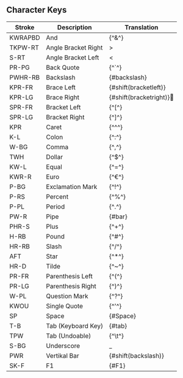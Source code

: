## Character Keys

| Stroke  | Description         | Translation              |
|---------|---------------------|--------------------------|
| KWRAPBD | And                 | {^&^}                    |
| TKPW-RT | Angle Bracket Right | >                        |
| S-RT    | Angle Bracket Left  | <                        |
| PR-PG   | Back Quote          | {^`^}                    |
| PWHR-RB | Backslash           | {#backslash}             |
| KPR-FR  | Brace Left          | {#shift(bracketleft)}    |
| KPR-LG  | Brace Right         | {#shift(bracketright)} |
| SPR-FR  | Bracket Left        | {^[^}                    |
| SPR-LG  | Bracket Right       | {^]^}                    |
| KPR     | Caret               | {^^^}                    |
| K-L     | Colon               | {^:^}                    |
| W-BG    | Comma               | {^,^}                    |
| TWH     | Dollar              | {^$^}                    |
| KW-L    | Equal               | {^=^}                    |
| KWR-R   | Euro                | {^€^}                    |
| P-BG    | Exclamation Mark    | {^!^}                    |
| P-RS    | Percent             | {^%^}                    |
| P-PL    | Period              | {^.^}                    |
| PW-R    | Pipe                | {#bar}                   |
| PHR-S   | Plus                | {^+^}                    |
| H-RB    | Pound               | {^#^}                    |
| HR-RB   | Slash               | {^/^}                    |
| AFT     | Star                | {^*^}                    |
| HR-D    | Tilde               | {^~^}                    |
| PR-FR   | Parenthesis Left    | {^(^}                    |
| PR-LG   | Parenthesis Right   | {^)^}                    |
| W-PL    | Question Mark       | {^?^}                    |
| KWOU    | Single Quote        | {^'^}                    |
| SP      | Space               | {#Space}                 |
| T-B     | Tab (Keyboard Key)  | {#tab}                   |
| TPW     | Tab (Undoable)      | {^\t^}                   |
| S-BG    | Underscore          | _                        |
| PWR     | Vertikal Bar        | {#shift(backslash)}      |
| SK-F    | F1                  | {#F1}                    |
